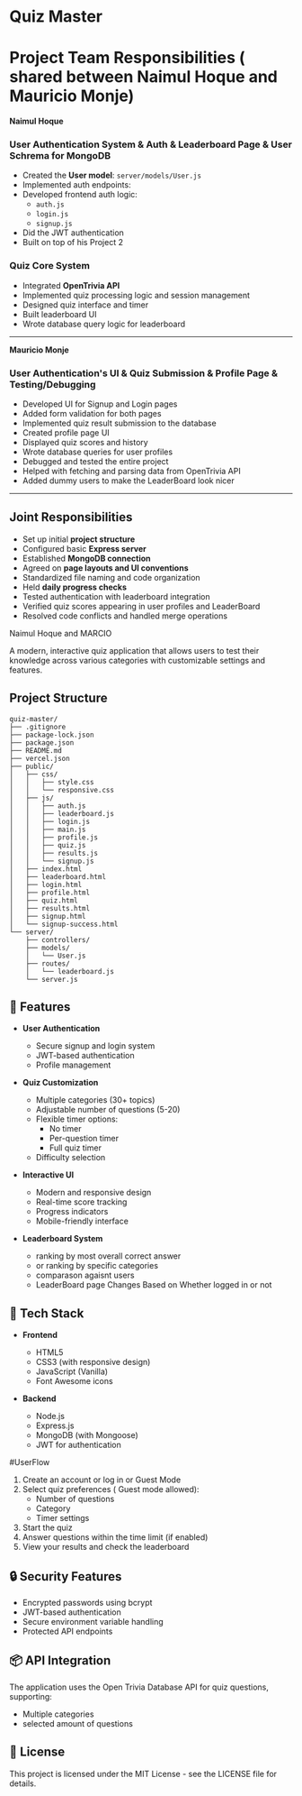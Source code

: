 
# Quiz Master


# Project Team Responsibilities ( shared between **Naimul Hoque** and **Mauricio Monje**)


 **Naimul Hoque**

### User Authentication System & Auth & Leaderboard Page & User Schrema for MongoDB

- Created the **User model**: `server/models/User.js`
- Implemented auth endpoints:
- Developed frontend auth logic:
  - `auth.js`
  - `login.js`
  - `signup.js`
- Did the JWT authentication
- Built on top of his Project 2

### Quiz Core System

- Integrated **OpenTrivia API**
- Implemented quiz processing logic and session management
- Designed quiz interface and timer
- Built leaderboard UI
- Wrote database query logic for leaderboard

---

**Mauricio Monje**

### User Authentication's UI & Quiz Submission & Profile Page & Testing/Debugging

- Developed UI for Signup and Login pages
- Added form validation for both pages
- Implemented quiz result submission to the database
- Created profile page UI
- Displayed quiz scores and history
- Wrote database queries for user profiles
- Debugged and tested the entire project
- Helped with fetching and parsing data from OpenTrivia API
- Added dummy users to make the LeaderBoard look nicer

---

## Joint Responsibilities

- Set up initial **project structure**
- Configured basic **Express server**
- Established **MongoDB connection**
- Agreed on **page layouts and UI conventions**
- Standardized file naming and code organization
- Held **daily progress checks**
- Tested authentication with leaderboard integration
- Verified quiz scores appearing in user profiles and LeaderBoard
- Resolved code conflicts and handled merge operations

Naimul Hoque and MARCIO

A modern, interactive quiz application that allows users to test their knowledge across various categories with customizable settings and features.

## Project Structure
```
quiz-master/
├── .gitignore
├── package-lock.json
├── package.json
├── README.md
├── vercel.json
├── public/
│   ├── css/
│   │   ├── style.css
│   │   └── responsive.css
│   ├── js/
│   │   ├── auth.js
│   │   ├── leaderboard.js
│   │   ├── login.js
│   │   ├── main.js
│   │   ├── profile.js
│   │   ├── quiz.js
│   │   ├── results.js
│   │   └── signup.js
│   ├── index.html
│   ├── leaderboard.html
│   ├── login.html
│   ├── profile.html
│   ├── quiz.html
│   ├── results.html
│   ├── signup.html
│   └── signup-success.html
└── server/
    ├── controllers/
    ├── models/
    │   └── User.js
    ├── routes/
    │   └── leaderboard.js
    └── server.js
```

## 🌟 Features

- **User Authentication**
  - Secure signup and login system
  - JWT-based authentication
  - Profile management

- **Quiz Customization**
  - Multiple categories (30+ topics)
  - Adjustable number of questions (5-20)
  - Flexible timer options:
    - No timer
    - Per-question timer
    - Full quiz timer
  - Difficulty selection

- **Interactive UI**
  - Modern and responsive design
  - Real-time score tracking
  - Progress indicators
  - Mobile-friendly interface

- **Leaderboard System**
  - ranking by most overall correct answer
  - or ranking by specific categories
  - comparason agaisnt users
  - LeaderBoard page Changes Based on Whether logged in or not
  
  

## 🚀 Tech Stack

- **Frontend**
  - HTML5
  - CSS3 (with responsive design)
  - JavaScript (Vanilla)
  - Font Awesome icons

- **Backend**
  - Node.js
  - Express.js
  - MongoDB (with Mongoose)
  - JWT for authentication


#UserFlow
1. Create an account or log in or Guest Mode
2. Select quiz preferences ( Guest mode allowed):
   - Number of questions
   - Category
   - Timer settings
3. Start the quiz
4. Answer questions within the time limit (if enabled)
5. View your results and check the leaderboard 

## 🔒 Security Features

- Encrypted passwords using bcrypt
- JWT-based authentication
- Secure environment variable handling
- Protected API endpoints

## 📦 API Integration

The application uses the Open Trivia Database API for quiz questions, supporting:
- Multiple categories
- selected amount of questions



## 📄 License

This project is licensed under the MIT License - see the LICENSE file for details.



